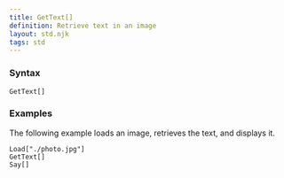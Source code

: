 ```yaml
---
title: GetText[]
definition: Retrieve text in an image
layout: std.njk
tags: std
---
```


### Syntax

```
GetText[]
```

### Examples

The following example loads an image, retrieves the text, and displays it.

```
Load["./photo.jpg"]
GetText[]
Say[]
```